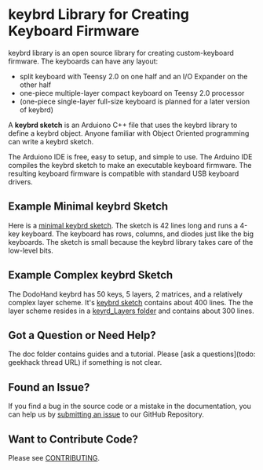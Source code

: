 keybrd Library for Creating Keyboard Firmware
=============================================
keybrd library is an open source library for creating custom-keyboard firmware.
The keyboards can have any layout:
* split keyboard with Teensy 2.0 on one half and an I/O Expander on the other half
* one-piece multiple-layer compact keyboard on Teensy 2.0 processor
* (one-piece single-layer full-size keyboard is planned for a later version of keybrd)

A **keybrd sketch** is an Arduiono C++ file that uses the keybrd library to define a keybrd object.
Anyone familiar with Object Oriented programming can write a keybrd sketch.

The Arduiono IDE is free, easy to setup, and simple to use.
The Arduino IDE compiles the keybrd sketch to make an executable keyboard firmware.
The resulting keyboard firmware is compatible with standard USB keyboard drivers.

Example Minimal keybrd Sketch
-----------------------------
Here is a [minimal keybrd sketch](https://github.com/wolfv6/keybrd/blob/master/keybrd_sketches/keybrd_single-layer/keybrd_single-layer_1221_bb/keybrd_single-layer_1221_bb.ino).
The sketch is 42 lines long and runs a 4-key keyboard.
The keyboard has rows, columns, and diodes just like the big keyboards.
The sketch is small because the keybrd library takes care of the low-level bits.

Example Complex keybrd Sketch
-----------------------------
The DodoHand keybrd has 50 keys, 5 layers, 2 matrices, and a relatively complex layer scheme.
It's [keybrd sketch](https://github.com/wolfv6/keybrd/blob/master/keybrd_sketches/keybrd_DodoHand/keybrd_DH_2565_0/keybrd_DH_2565_0.ino) contains about 400 lines.
The the layer scheme resides in a [keyrd_Layers folder](https://github.com/wolfv6/keybrd/tree/master/keybrd_sketches/keybrd_DodoHand/keybrd_Layers) and contains about 300 lines.

Got a Question or Need Help?
----------------------------
The doc folder contains guides and a tutorial.
Please [ask a questions](todo: geekhack thread URL) if something is not clear.

Found an Issue?
---------------
If you find a bug in the source code or a mistake in the documentation, you can help us by [submitting an issue](https://github.com/wolfv6/Keybrd/issues) to our GitHub Repository.

Want to Contribute Code?
------------------------
Please see [CONTRIBUTING](https://github.com/wolfv6/keybrd/blob/master/CONTRIBUTING.md).

